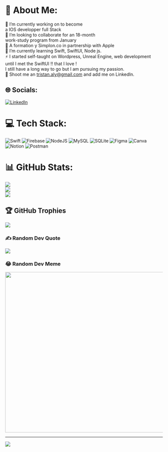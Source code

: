 # 💫 About Me:
🔭 I’m currently working on to become <br>a IOS developper full Stack<br>👯 I’m looking to collaborate for an 18-month <br>work-study program from January<br>🤝 A formation y Simplon.co in partnership with Apple<br>🌱 I’m currently learning Swift, SwiftUI, Node js.<br>⚡ I started self-taught on Wordpress, Unreal Engine, web development <br>until I met the SwiftUI !! that I love ! <br>I still have a long way to go but I am pursuing my passion.<br>💬  Shoot me an tristan.aly@gmail.com and add me on LinkedIn.


## 🌐 Socials:
[![LinkedIn](https://img.shields.io/badge/LinkedIn-%230077B5.svg?logo=linkedin&logoColor=white)](https://linkedin.com/in/tristan-aly) 

# 💻 Tech Stack:
![Swift](https://img.shields.io/badge/swift-F54A2A?style=for-the-badge&logo=swift&logoColor=white) ![Firebase](https://img.shields.io/badge/firebase-%23039BE5.svg?style=for-the-badge&logo=firebase) ![NodeJS](https://img.shields.io/badge/node.js-6DA55F?style=for-the-badge&logo=node.js&logoColor=white) ![MySQL](https://img.shields.io/badge/mysql-%2300f.svg?style=for-the-badge&logo=mysql&logoColor=white) ![SQLite](https://img.shields.io/badge/sqlite-%2307405e.svg?style=for-the-badge&logo=sqlite&logoColor=white) 	![Figma](https://img.shields.io/badge/figma-%23F24E1E.svg?style=for-the-badge&logo=figma&logoColor=white) ![Canva](https://img.shields.io/badge/Canva-%2300C4CC.svg?style=for-the-badge&logo=Canva&logoColor=white) ![Notion](https://img.shields.io/badge/Notion-%23000000.svg?style=for-the-badge&logo=notion&logoColor=white) ![Postman](https://img.shields.io/badge/Postman-FF6C37?style=for-the-badge&logo=postman&logoColor=white)
# 📊 GitHub Stats:
![](https://github-readme-stats.vercel.app/api?username=TristanAly&theme=blue-green&hide_border=false&include_all_commits=true&count_private=true)<br/>
![](https://github-readme-streak-stats.herokuapp.com/?user=TristanAly&theme=blue-green&hide_border=false)<br/>
![](https://github-readme-stats.vercel.app/api/top-langs/?username=TristanAly&theme=blue-green&hide_border=false&include_all_commits=true&count_private=true&layout=compact)

## 🏆 GitHub Trophies
![](https://github-profile-trophy.vercel.app/?username=TristanAly&theme=matrix&no-frame=true&no-bg=false&margin-w=4)

### ✍️ Random Dev Quote
![](https://quotes-github-readme.vercel.app/api?type=vetical&theme=tokyonight)

### 😂 Random Dev Meme
<img src="https://random-memer.herokuapp.com/" width="512px"/>

---
[![](https://visitcount.itsvg.in/api?id=TristanAly&icon=3&color=1)](https://visitcount.itsvg.in)
